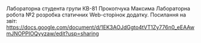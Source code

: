 Лабораторна студента групи КВ-81
Прокопчука Максима
Лабораторна робота №2 розробка статичних Web-сторінок додатку.
Посилання на звіт: https://docs.google.com/document/d/1EK3AOJdGgto4tVT1Zy776n0_eEAAwmJNOPPIOQyyzaw/edit?usp=sharing